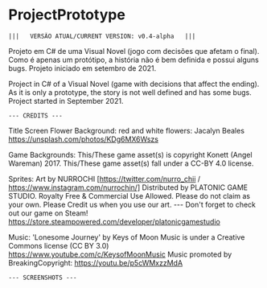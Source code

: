 # ProjectPrototype
	|||   VERSÃO ATUAL/CURRENT VERSION: v0.4-alpha   |||

Projeto em C# de uma Visual Novel (jogo com decisões que afetam o final). Como é apenas um protótipo, a história não é bem definida e possui alguns bugs. Projeto iniciado em setembro de 2021.

Project in C# of a Visual Novel (game with decisions that affect the ending). As it is only a prototype, the story is not well defined and has some bugs. Project started in September 2021.


	--- CREDITS ---


Title Screen Flower Background:
	red and white flowers: Jacalyn Beales
	https://unsplash.com/photos/KDg6MX6Wszs

Game Backgrounds:
	This/These game asset(s) is copyright Konett (Angel Wareman) 2017.
	This/These game asset(s) fall under a CC-BY 4.0 license.

Sprites:
	Art by NURROCHI [https://twitter.com/nurro_chii / https://www.instagram.com/nurrochin/]
	Distributed by PLATONIC GAME STUDIO.
	Royalty Free & Commercial Use Allowed.
	Please do not claim as your own.
	Please Credit us when you use our art.
	---
	Don't forget to check out our game on Steam!
	https://store.steampowered.com/developer/platonicgamestudio

Music:
	'Lonesome Journey' by Keys of Moon Music is under a Creative Commons license (CC BY 3.0)
	https://www.youtube.com/c/KeysofMoonMusic
	Music promoted by BreakingCopyright: https://youtu.be/p5cWMxzzMdA 



	--- SCREENSHOTS ---
